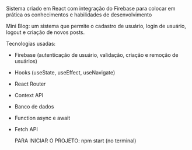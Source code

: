 Sistema criado em React com integração do Firebase para colocar em prática os conhecimentos e habilidades de desenvolvimento

Mini Blog: um sistema que permite o cadastro de usuário, login de usuário, logout e criação de novos posts.

Tecnologias usadas: 
- Firebase (autenticação de usuário, validação, criação e remoção de usuários)
- Hooks (useState, useEffect, useNavigate)
- React Router
- Context API
- Banco de dados
- Function async e await
- Fetch API


  PARA INICIAR O PROJETO: npm start (no terminal)
